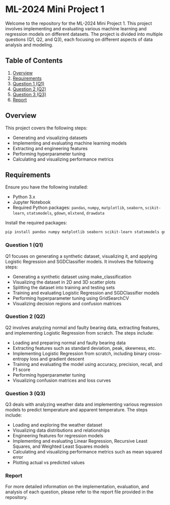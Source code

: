 # ML-2024 Mini Project 1

Welcome to the repository for the ML-2024 Mini Project 1. This project involves implementing and evaluating various machine learning and regression models on different datasets. The project is divided into multiple questions (Q1, Q2, and Q3), each focusing on different aspects of data analysis and modeling.

## Table of Contents

1. [Overview](#overview)
2. [Requirements](#requirements)
3. [Question 1 (Q1)](#question-1-q1)
4. [Question 2 (Q2)](#question-2-q2)
5. [Question 3 (Q3)](#question-3-q3)
6. [Report](#report)

## Overview

This project covers the following steps:
- Generating and visualizing datasets
- Implementing and evaluating machine learning models
- Extracting and engineering features
- Performing hyperparameter tuning
- Calculating and visualizing performance metrics

## Requirements

Ensure you have the following installed:
- Python 3.x
- Jupyter Notebook
- Required Python packages: `pandas`, `numpy`, `matplotlib`, `seaborn`, `scikit-learn`, `statsmodels`, `gdown`, `mlxtend`, `drawdata`

Install the required packages:
```bash
pip install pandas numpy matplotlib seaborn scikit-learn statsmodels gdown mlxtend drawdata
```

### Question 1 (Q1)
Q1 focuses on generating a synthetic dataset, visualizing it, and applying Logistic Regression and SGDClassifier models. It involves the following steps:

- Generating a synthetic dataset using make_classification
- Visualizing the dataset in 2D and 3D scatter plots
- Splitting the dataset into training and testing sets
- Training and evaluating Logistic Regression and SGDClassifier models
- Performing hyperparameter tuning using GridSearchCV
- Visualizing decision regions and confusion matrices

### Question 2 (Q2)
Q2 involves analyzing normal and faulty bearing data, extracting features, and implementing Logistic Regression from scratch. The steps include:

- Loading and preparing normal and faulty bearing data
- Extracting features such as standard deviation, peak, skewness, etc.
- Implementing Logistic Regression from scratch, including binary cross-entropy loss and gradient descent
- Training and evaluating the model using accuracy, precision, recall, and F1 score
- Performing hyperparameter tuning
- Visualizing confusion matrices and loss curves

### Question 3 (Q3)
Q3 deals with analyzing weather data and implementing various regression models to predict temperature and apparent temperature. The steps include:

- Loading and exploring the weather dataset
- Visualizing data distributions and relationships
- Engineering features for regression models
- Implementing and evaluating Linear Regression, Recursive Least Squares, and Weighted Least Squares models
- Calculating and visualizing performance metrics such as mean squared error
- Plotting actual vs predicted values

### Report
For more detailed information on the implementation, evaluation, and analysis of each question, please refer to the report file provided in the repository.

